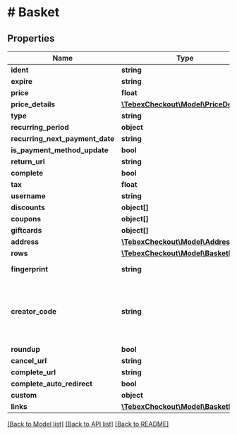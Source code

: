 # # Basket

## Properties

Name | Type | Description | Notes
------------ | ------------- | ------------- | -------------
**ident** | **string** |  | [optional]
**expire** | **string** |  | [optional]
**price** | **float** |  | [optional]
**price_details** | [**\TebexCheckout\Model\PriceDetails**](PriceDetails.md) |  | [optional]
**type** | **string** |  | [optional]
**recurring_period** | **object** |  | [optional]
**recurring_next_payment_date** | **string** |  | [optional]
**is_payment_method_update** | **bool** |  | [optional]
**return_url** | **string** |  | [optional]
**complete** | **bool** |  | [optional]
**tax** | **float** |  | [optional]
**username** | **string** |  | [optional]
**discounts** | **object[]** |  | [optional]
**coupons** | **object[]** |  | [optional]
**giftcards** | **object[]** |  | [optional]
**address** | [**\TebexCheckout\Model\Address**](Address.md) |  | [optional]
**rows** | [**\TebexCheckout\Model\BasketRow[]**](BasketRow.md) |  | [optional]
**fingerprint** | **string** | Browser fingerprint to identify the user | [optional]
**creator_code** | **string** | The creator code is used to share a percentage of the payment with another party. See more about creator codes at https://docs.tebex.io/creators/tebex-control-panel/engagement/creator-codes | [optional]
**roundup** | **bool** |  | [optional]
**cancel_url** | **string** |  | [optional]
**complete_url** | **string** |  | [optional]
**complete_auto_redirect** | **bool** |  | [optional]
**custom** | **object** |  | [optional]
**links** | [**\TebexCheckout\Model\BasketLinks**](BasketLinks.md) |  | [optional]

[[Back to Model list]](../../README.md#models) [[Back to API list]](../../README.md#endpoints) [[Back to README]](../../README.md)

